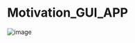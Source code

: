 # Motivation_GUI_APP

![image](https://user-images.githubusercontent.com/70257823/210268246-cd1ece06-feb4-414a-bab0-95f562268967.png)
